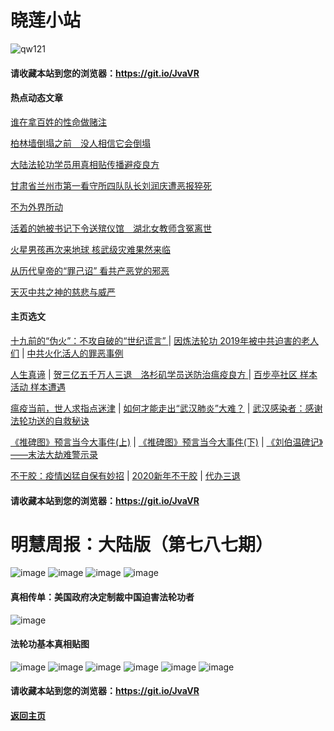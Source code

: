 # 晓莲小站

![qw121](https://user-images.githubusercontent.com/61768866/76094515-ba965380-5ffd-11ea-942f-517e4300e7d1.png)

#### 请收藏本站到您的浏览器：https://git.io/JvaVR

#### 热点动态文章

[谁在拿百姓的性命做赌注](https://github.com/Hongyu91/cecjy/issues/33#issue-576765922)

[柏林墙倒塌之前　没人相信它会倒塌](https://github.com/Hongyu91/cecjy/issues/34#issue-576767984)

[大陆法轮功学员用真相贴传播避疫良方](https://github.com/Hongyu91/cecjy/issues/35#issue-576771471)

[甘肃省兰州市第一看守所四队队长刘润庆遭恶报猝死](https://github.com/Hongyu91/cecjy/issues/36#issue-576772718)

[不为外界所动 ](https://github.com/Hongyu91/cecjy/issues/29#issue-576082014)

[活着的她被书记下令送殡仪馆　湖北女教师含冤离世](https://github.com/Hongyu91/cecjy/issues/28#issue-576078823)

[火星男孩再次来地球 核武级灾难果然来临 ](https://github.com/Hongyu91/cecjy/issues/25#issue-576070364)

[从历代皇帝的“罪己诏” 看共产恶党的邪恶](https://github.com/Hongyu91/cecjy/issues/26#issue-576073577)

[天灭中共之神的慈悲与威严](https://github.com/Hongyu91/cecjy/issues/24#issue-576068700)

#### 主页选文

[十九前的“伪火”：不攻自破的“世纪谎言” ](https://github.com/Hongyu91/cecjy/issues/8#issue-575166952) |
[因炼法轮功 2019年被中共迫害的老人们](https://github.com/Hongyu91/cecjy/issues/6#issue-575160898) |
[中共火化活人的罪恶事例](https://github.com/Hongyu91/cecjy/issues/7#issue-575164500)

[人生真谛](http://drwsmab.ask2ask.com/2019/01/22/shenyun2019/) |
[贺三亿五千万人三退　洛杉矶学员送防治瘟疫良方 ](https://github.com/Hongyu91/cecjy/issues/16#issue-575196004) |
[百步亭社区 样本活动 样本遭遇](https://github.com/Hongyu91/cecjy/issues/15#issue-575188950)

[瘟疫当前，世人求指点迷津](https://github.com/Hongyu91/cecjy/issues/13#issue-575176580) |
[如何才能走出“武汉肺炎”大难？](https://github.com/Hongyu91/cecjy/issues/14#issue-575181554) |
[武汉感染者：感谢法轮功送的自救秘诀](https://github.com/Hongyu91/cecjy/issues/12#issue-575174726)

[《推碑图》预言当今大事件(上)](https://github.com/Hongyu91/cecjy/issues/11#issue-575171523) |
[《推碑图》预言当今大事件(下)](https://github.com/Hongyu91/cecjy/issues/10#issue-575170294) |
[《刘伯温碑记》――末法大劫难警示录](https://github.com/Hongyu91/cecjy/issues/9#issue-575168726)

[不干胶：疫情凶猛自保有妙招](https://github.com/Hongyu91/cecjy/issues/4#issue-575144722) |
[2020新年不干胶](https://github.com/Hongyu91/cecjy/issues/3#issue-575143199) |
[代办三退](https://github.com/Hongyu91/cecjy/issues/5#issue-575149086)

#### 请收藏本站到您的浏览器：https://git.io/JvaVR

# 明慧周报：大陆版（第七八七期）

![image](https://user-images.githubusercontent.com/61768866/76065949-9586ee00-5fc7-11ea-9960-2c6f14938027.png)
![image](https://user-images.githubusercontent.com/61768866/76066019-af283580-5fc7-11ea-986f-7e3d3300b2e5.png)
![image](https://user-images.githubusercontent.com/61768866/76066055-c36c3280-5fc7-11ea-9263-8c3cfbf2504f.png)
![image](https://user-images.githubusercontent.com/61768866/76066096-daab2000-5fc7-11ea-95ed-8ddd564f5764.png)

#### 真相传单：美国政府决定制裁中国迫害法轮功者

![image](https://user-images.githubusercontent.com/61768866/75843272-bb689300-5e0d-11ea-8fda-4cc931c74942.png)

#### 法轮功基本真相贴图
 
![image](https://user-images.githubusercontent.com/61768866/75843311-d6d39e00-5e0d-11ea-97ce-91d578dc452d.png)
![image](https://user-images.githubusercontent.com/61768866/75843362-ef43b880-5e0d-11ea-8783-74f0aed401da.png)
![image](https://user-images.githubusercontent.com/61768866/75843414-0d111d80-5e0e-11ea-9db8-038a2499ce61.png)
![image](https://user-images.githubusercontent.com/61768866/75843455-2a45ec00-5e0e-11ea-9776-bc56579dba9a.png)
![image](https://user-images.githubusercontent.com/61768866/75843491-40ec4300-5e0e-11ea-8eb5-54ba558b79a8.png)
![image](https://user-images.githubusercontent.com/61768866/75843547-5c574e00-5e0e-11ea-8552-45cee240c791.png)

#### 请收藏本站到您的浏览器：https://git.io/JvaVR
#### [返回主页](https://github.com/Hongyu91/cecjy)
